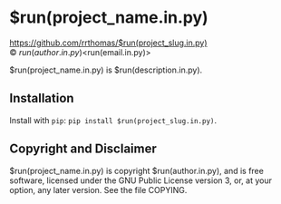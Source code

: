 # $run(project_name.in.py)

https://github.com/rrthomas/$run(project_slug.in.py)  
© $run(author.in.py) <$run(email.in.py)>  

$run(project_name.in.py) is $run(description.in.py).


## Installation

Install with `pip`: `pip install $run(project_slug.in.py)`.


## Copyright and Disclaimer

$run(project_name.in.py) is copyright $run(author.in.py), and is
free software, licensed under the GNU Public License version 3, or, at your
option, any later version. See the file COPYING.
